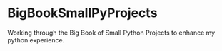 # BigBookSmallPyProjects
Working through the Big Book of Small Python Projects to enhance my python experience.
